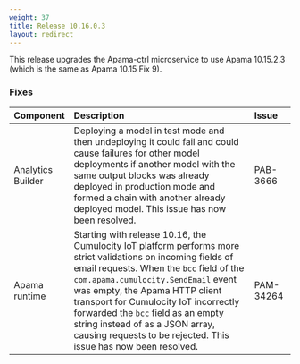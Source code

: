 ```yaml
---
weight: 37
title: Release 10.16.0.3
layout: redirect
---
```


This release upgrades the Apama-ctrl microservice to use Apama 10.15.2.3 (which is the same as Apama 10.15 Fix 9).

### Fixes

<table>
<colgroup>
    <col style="width: 15%;">
    <col style="width: 70%;">
    <col style="width: 15%;">
</colgroup>
<thead>
<tr>
<th style="text-align:left">Component</th>
<th style="text-align:left">Description</th>
<th style="text-align:left">Issue</th>
</tr>
</thead>
<tbody>

<tr>
<td style="text-align:left">Analytics Builder</td>
<td style="text-align:left">Deploying a model in test mode and then undeploying it could fail and could cause failures for other model deployments
if another model with the same output blocks was already deployed in production mode and formed a chain with another already deployed model.
This issue has now been resolved.</td>
<td style="text-align:left">PAB-3666</td>
</tr>
<tr>
<td style="text-align:left">Apama runtime</td>
<td style="text-align:left">Starting with release 10.16, the Cumulocity IoT platform performs more strict validations on incoming fields of email requests.
When the <code>bcc</code> field of the <code>com.apama.cumulocity.SendEmail</code> event was empty,
the Apama HTTP client transport for Cumulocity IoT incorrectly forwarded the <code>bcc</code> field as an empty string
instead of as a JSON array, causing requests to be rejected. This issue has now been resolved.</td>
<td style="text-align:left">PAM-34264</td>
</tr>

</tbody>
</table>
